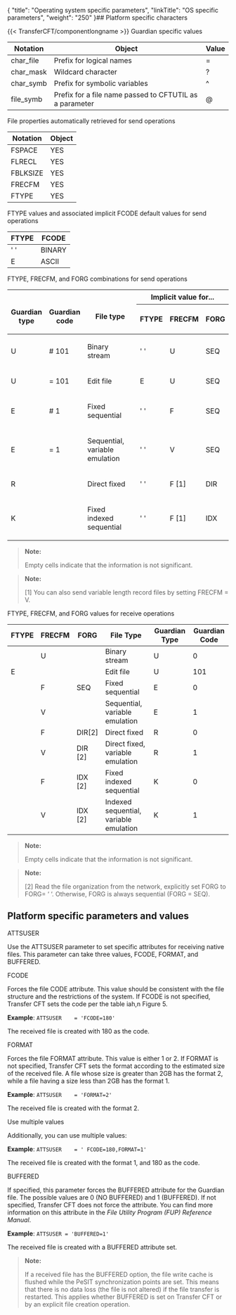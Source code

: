 {
    "title": "Operating system specific parameters",
    "linkTitle": "OS specific parameters",
    "weight": "250"
}## Platform specific characters

{{< TransferCFT/componentlongname  >}} Guardian specific values


|  Notation  |  Object  |  Value  |
| --- | --- | --- |
|  char_file  |  Prefix for logical names  |  =  |
|  char_mask  |  Wildcard character  |  ?  |
|  char_symb  |  Prefix for symbolic variables  |  ^  |
|  file_symb  |  Prefix for a file name passed to CFTUTIL as a parameter  |  @  |


File properties automatically retrieved for send operations


|  Notation  |  Object  |
| --- | --- |
|  FSPACE  |  YES  |
|  FLRECL  |  YES  |
|  FBLKSIZE  |  YES  |
|  FRECFM  |  YES  |
|  FTYPE  |  YES  |


FTYPE  values and associated implicit FCODE default values for send operations


|  FTYPE  |  FCODE  |
| --- | --- |
|  ' '  |  BINARY  |
|  E  |  ASCII  |


FTYPE, FRECFM, and FORG combinations for send operations

<table>
   <thead>
      <tr>
<th rowspan="2" > 
<p>Guardian<br />
type</p>         </th>
<th rowspan="2" > 
<p>Guardian<br />
code</p>         </th>
<th rowspan="2" > 
<p>File type</p>         </th>
<th colspan="3" >Implicit value for...         </th>
      </tr>
      <tr>
<th ><p>FTYPE<br />
</p>         </th>
<th ><p>FRECFM<br />
</p>         </th>
<th >FORG         </th>
      </tr>
   </thead>
   <tbody>
      <tr>
         <td><p>U</p>         </td>
         <td><p># 101</p>         </td>
         <td><p>Binary stream</p>         </td>
         <td><p>' '</p>         </td>
         <td><p>U</p>         </td>
         <td>SEQ         </td>
      </tr>
      <tr>
         <td><p>U</p>         </td>
         <td><p>= 101</p>         </td>
         <td><p>Edit file</p>         </td>
         <td><p>E</p>         </td>
         <td><p>U</p>         </td>
         <td>SEQ         </td>
      </tr>
      <tr>
         <td><p>E</p>         </td>
         <td><p># 1</p>         </td>
         <td><p>Fixed sequential</p>         </td>
         <td><p>' '</p>         </td>
         <td><p>F</p>         </td>
         <td>SEQ         </td>
      </tr>
      <tr>
         <td><p>E</p>         </td>
         <td><p>= 1</p>         </td>
         <td><p>Sequential, variable emulation</p>         </td>
         <td><p>' '</p>         </td>
         <td><p>V</p>         </td>
         <td>SEQ         </td>
      </tr>
      <tr>
         <td><p>R</p>         </td>
         <td><p> </p>         </td>
         <td><p>Direct fixed</p>         </td>
         <td><p>' '</p>         </td>
         <td><p>F [1]</p>         </td>
         <td>DIR         </td>
      </tr>
      <tr>
         <td><p>K</p>         </td>
         <td><p> </p>         </td>
         <td><p>Fixed indexed sequential</p>         </td>
         <td><p>' '</p>         </td>
         <td><p>F  [1]</p>         </td>
         <td>IDX         </td>
      </tr>
   </tbody>
</table>

> **Note:**
>
> Empty cells indicate that the information is not significant.

> **Note:**
>
> \[1\] You can also send variable length record files by setting FRECFM = V.

FTYPE, FRECFM, and FORG values for receive operations


|  FTYPE  |  FRECFM  | FORG  |  File Type  |  Guardian Type  |  Guardian Code  |
| --- | --- | --- | --- | --- | --- |
|   |  U  |   |  Binary stream  |  U  |  0  |
|  E  |   |   |  Edit file  |  U  |  101  |
|   |  F  | SEQ  |  Fixed sequential  |  E  |  0  |
|   |  V  |   |  Sequential, variable emulation  |  E  |  1  |
|   | F  | DIR[2]  | Direct fixed  | R  | 0  |
|   | V  | DIR [2]  | Direct fixed, variable emulation  | R  | 1  |
|   | F  | IDX [2]  | Fixed indexed sequential  | K  | 0  |
|   | V  | IDX [2]  | Indexed sequential, variable emulation  | K  | 1  |


> **Note:**
>
> Empty cells indicate that the information is not significant.

> **Note:**
>
> \[2\] Read the file organization from the network, explicitly set FORG  to FORG= ‘ ‘. Otherwise, FORG is always sequential (FORG = SEQ).

## Platform specific parameters and values

ATTSUSER

Use the ATTSUSER parameter to set specific attributes for receiving native files. This parameter can take three values, FCODE, FORMAT, and BUFFERED.

FCODE

Forces the file CODE attribute. This value should be consistent with the file structure and the restrictions of the system. If FCODE is not specified, Transfer CFT sets the code per the table iah,n Figure 5.

**Example**: `ATTSUSER    = 'FCODE=180'`

The received file is created with  180 as the code.

FORMAT

Forces the file FORMAT attribute. This value is either 1 or 2. If FORMAT is not specified, Transfer CFT sets the format according to the estimated size of the received file. A file whose size is greater than 2GB has the format 2, while a file having a size less than 2GB has the format 1.

**Example**: `ATTSUSER    = 'FORMAT=2'`

The received file is created with the format 2.

Use multiple values

Additionally, you can use multiple values:

**Example**: `ATTSUSER    = ' FCODE=180,FORMAT=1'`

The received file is created with the format 1, and 180 as the code.

BUFFERED

If specified, this parameter forces the BUFFERED attribute for the Guardian file. The possible values are 0 (NO BUFFERED) and 1 (BUFFERED). If not specified, Transfer CFT does not force the attribute. You can find more information on this attribute in the *File Utility Program (FUP) Reference Manual*.

**Example**: `ATTSUSER = 'BUFFERED=1'`

The received file is created with a BUFFERED attribute set.

> **Note:**
>
> If a received file has the BUFFERED option, the file write cache is flushed while the PeSIT synchronization points are set. This means that there is no data loss (the file is not altered) if the file transfer is restarted. This applies whether BUFFERED is set on Transfer CFT or by an explicit file creation operation.
